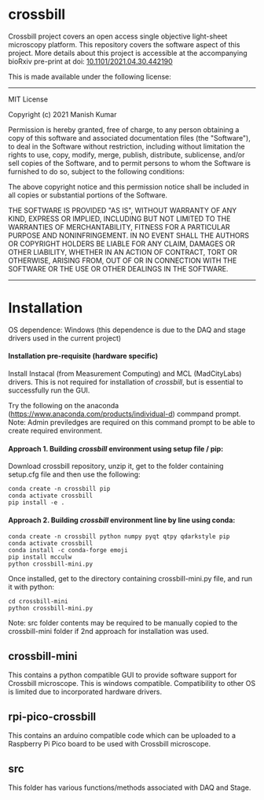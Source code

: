 # crossbill
Crossbill project covers an open access single objective light-sheet microscopy platform. 
This repository covers the software aspect of this project. More details about this project is accessible at the accompanying bioRxiv pre-print at doi: [10.1101/2021.04.30.442190](https://www.biorxiv.org/content/10.1101/2021.04.30.442190v1.full)

This is made available under the following license:
____________________________
MIT License

Copyright (c) 2021 Manish Kumar

Permission is hereby granted, free of charge, to any person obtaining a copy
of this software and associated documentation files (the "Software"), to deal
in the Software without restriction, including without limitation the rights
to use, copy, modify, merge, publish, distribute, sublicense, and/or sell
copies of the Software, and to permit persons to whom the Software is
furnished to do so, subject to the following conditions:

The above copyright notice and this permission notice shall be included in all
copies or substantial portions of the Software.

THE SOFTWARE IS PROVIDED "AS IS", WITHOUT WARRANTY OF ANY KIND, EXPRESS OR
IMPLIED, INCLUDING BUT NOT LIMITED TO THE WARRANTIES OF MERCHANTABILITY,
FITNESS FOR A PARTICULAR PURPOSE AND NONINFRINGEMENT. IN NO EVENT SHALL THE
AUTHORS OR COPYRIGHT HOLDERS BE LIABLE FOR ANY CLAIM, DAMAGES OR OTHER
LIABILITY, WHETHER IN AN ACTION OF CONTRACT, TORT OR OTHERWISE, ARISING FROM,
OUT OF OR IN CONNECTION WITH THE SOFTWARE OR THE USE OR OTHER DEALINGS IN THE
SOFTWARE.
____________________________

# Installation

OS dependence: Windows
(this dependence is due to the DAQ and stage drivers used in the current project)

#### Installation pre-requisite (hardware specific)
Install Instacal (from Measurement Computing) and MCL (MadCityLabs) drivers. This is not required for installation of *crossbill*, but is essential to successfully run the GUI. 

Try the following on the anaconda (https://www.anaconda.com/products/individual-d) commpand prompt. Note: Admin previledges are required on this command prompt to be able to create required environment.

#### Approach 1. Building *crossbill* environment using setup file / pip:  

  Download crossbill repository, unzip it, get to the folder containing setup.cfg file and then use the following:
  ```
  conda create -n crossbill pip
  conda activate crossbill
  pip install -e . 
  ```

#### Approach 2. Building *crossbill* environment line by line using conda:

  ```
  conda create -n crossbill python numpy pyqt qtpy qdarkstyle pip
  conda activate crossbill
  conda install -c conda-forge emoji
  pip install mcculw 
  python crossbill-mini.py
  ```

Once installed, get to the directory containing crossbill-mini.py file, and run it with python:
```
cd crossbill-mini
python crossbill-mini.py
```
Note: src folder contents may be required to be manually copied to the crossbill-mini folder if 2nd approach for installation was used. 

## crossbill-mini
This contains a python compatible GUI to provide software support for Crossbill microscope.
This is windows compatible. Compatibility to other OS is limited due to incorporated hardware drivers.

## rpi-pico-crossbill
This contains an arduino compatible code which can be uploaded to a Raspberry Pi Pico board to be used with Crossbill microscope.

## src
This folder has various functions/methods associated with DAQ and Stage.
